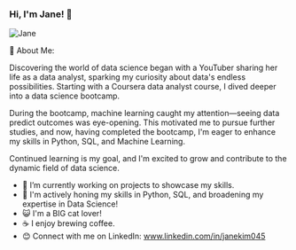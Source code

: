 ### Hi, I'm Jane! 👋

![Jane](https://github.com/jjanekkim/jjanekkim/assets/131236137/7e43e5c9-1229-4857-b2c2-cb90a26bc6d9)

🌺 About Me:

Discovering the world of data science began with a YouTuber sharing her life as a data analyst, sparking my curiosity about data's endless possibilities. Starting with a Coursera data analyst course, I dived deeper into a data science bootcamp.

During the bootcamp, machine learning caught my attention—seeing data predict outcomes was eye-opening. This motivated me to pursue further studies, and now, having completed the bootcamp, I'm eager to enhance my skills in Python, SQL, and Machine Learning.

Continued learning is my goal, and I'm excited to grow and contribute to the dynamic field of data science.

- 🔭 I’m currently working on projects to showcase my skills.
- 🌱 I'm actively honing my skills in Python, SQL, and broadening my expertise in Data Science!
- 😺 I'm a BIG cat lover!
- ☕️ I enjoy brewing coffee.
- 😊 Connect with me on LinkedIn: www.linkedin.com/in/janekim045
<!--
**jjanekkim/jjanekkim** is a ✨ _special_ ✨ repository because its `README.md` (this file) appears on your GitHub profile.

Here are some ideas to get you started:

- 🔭 I’m currently working on ...
- 🌱 I’m currently learning ...
- 👯 I’m looking to collaborate on ...
- 🤔 I’m looking for help with ...
- 💬 Ask me about ...
- 📫 How to reach me: ...
- 😄 Pronouns: ...
- ⚡ Fun fact: ...
-->
